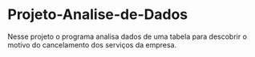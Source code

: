 # Projeto-Analise-de-Dados
Nesse projeto o programa analisa dados de uma tabela para descobrir o motivo do cancelamento dos serviços da empresa.

